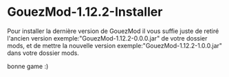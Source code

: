 # GouezMod-1.12.2-Installer

Pour installer la dernière version de GouezMod il vous suffie juste de retiré l'ancien version exemple:"GouezMod-1.12.2-0.0.0.jar" de votre dossier mods, et de mettre la nouvelle version exemple:"GouezMod-1.12.2-1.0.0.jar" dans votre dossier mods.

bonne game :)
